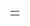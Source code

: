 
<table border="0">
  <tr>
    <td>
      <img src="images/image.png" alt="Profile Image" width="100" height="100" style="border-radius: 50%;>
    </td>
    <td>
      This is some example text placed next to the image.
    </td>
  </tr>
</table>

